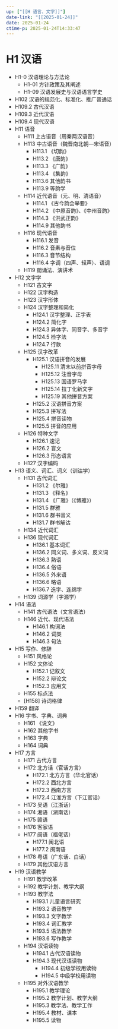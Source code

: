 ```yaml
---
up: ["[[H 语言、文字]]"]
date-link: "[[2025-01-24]]"
date: 2025-01-24
ctime-p: 2025-01-24T14:33:47
---
```


# H1 汉语

- H1-0 汉语理论与方法论
	- H1-01 方针政策及其阐述
	- H1-09 汉语发展史与汉语语言学史
- H102 汉语的规范化、标准化、推广普通话
- H109.2 古代汉语
- H109.3 近代汉语
- H109.4 现代汉语
- H11 语音
	- H111 上古语音（周秦两汉语音）
	- H113 中古语音（魏晋南北朝―宋语音）
		- H113.1 《切韵》
		- H113.2 《唐韵》
		- H113.3 《广韵》
		- H113.4 《集韵》
		- H113.6 其他韵书
		- H113.9 等韵学
	- H114 近代语音（元、明、清语音）
		- H114.1 《古今韵会举要》
		- H114.2 《中原音韵》、《中州音韵》
		- H114.3 《洪武正韵》
		- H114.9 其他韵书
	- H116 现代语音
		- H116.1 发音
		- H116.2 音素与音位
		- H116.3 音节结构
		- H116.4 字调（四声、轻声）、语调
	- H119 朗诵法、演讲术
- H12 文字学
	- H121 古文字
	- H122 汉字构造
	- H123 汉字形体
	- H124 汉字整理和简化
		- H124.1 汉字整理、正字表
		- H124.2 简化字
		- H124.3 异体字、同音字、多音字
		- H124.5 检字法
		- H124.7 行款
	- H125 汉字改革
		- H125.1 汉语拼音的发展
			- H125.11 清末以前拼音字母
			- H125.12 注音字母
			- H125.13 国语罗马字
			- H125.14 拉丁化新文字
			- H125.19 其他拼音方案
		- H125.2 汉语拼音方案
		- H125.3 拼写法
		- H125.4 拼音读物
		- H125.5 拼音的应用
	- H126 特种文字
		- H126.1 速记
		- H126.2 盲文
		- H126.3 形态语言
	- H127 汉字编码
- H13 语义、词汇、词义（训诂学）
	- H131 古代词汇
		- H131.2 《尔雅》
		- H131.3 《释名》
		- H131.4 《广雅》（《博雅》）
		- H131.5 群雅
		- H131.6 群书音义
		- H131.7 群书解诂
	- H134 近代词汇
	- H136 现代词汇
		- H136.1 基本词汇
		- H136.2 同义词、多义词、反义词
		- H136.3 熟语
		- H136.4 俗语
		- H136.5 外来语
		- H136.6 略语
		- H136.7 迭字、连绵字
	- H139 词源学（字源学）
- H14 语法
	- H141 古代语法（文言语法）
	- H146 近代、现代语法
		- H146.1 构词法
		- H146.2 词类
		- H146.3 句法
- H15 写作、修辞
	- H151 风格论
	- H152 文体论
		- H152.1 记叙文
		- H152.2 辩论文
		- H152.3 应用文
	- H155 标点法
	- [H158] 诗词格律
- H159 翻译
- H16 字书、字典、词典
	- H161 《说文》
	- H162 其他字书
	- H163 字典
	- H164 词典
- H17 方言
	- H171 古代方言
	- H172 北方话（官话方言）
		- H172.1 北方方言（华北官话）
		- H172.2 西北方言
		- H172.3 西南方言
		- H172.4 江淮方言（下江官话）
	- H173 吴语（江浙话）
	- H174 湘语（湖南话）
	- H175 赣语
	- H176 客家语
	- H177 闽语（福佬话）
		- H177.1 闽北语
		- H177.2 闽南语
	- H178 粤语（广东话、白话）
	- H179 其他汉语方言
- H19 汉语教学
	- H191 教学改革
	- H192 教学计划、教学大纲
	- H193 教学法
		- H193.1 儿童语言研究
		- H193.2 语音教学
		- H193.3 文字教学
		- H193.4 词汇教学
		- H193.5 语法教学
		- H193.6 写作教学
	- H194 汉语读物
		- H194.1 古代汉语读物
		- H194.3 现代汉语读物
			- H194.4 初级学校用读物
			- H194.5 中级学校用读物
	- H195 对外汉语教学
		- H195.1 教学理论
		- H195.2 教学计划、教学大纲
		- H195.3 教学法、教学工作
		- H195.4 教材、课本
		- H195.5 读物
